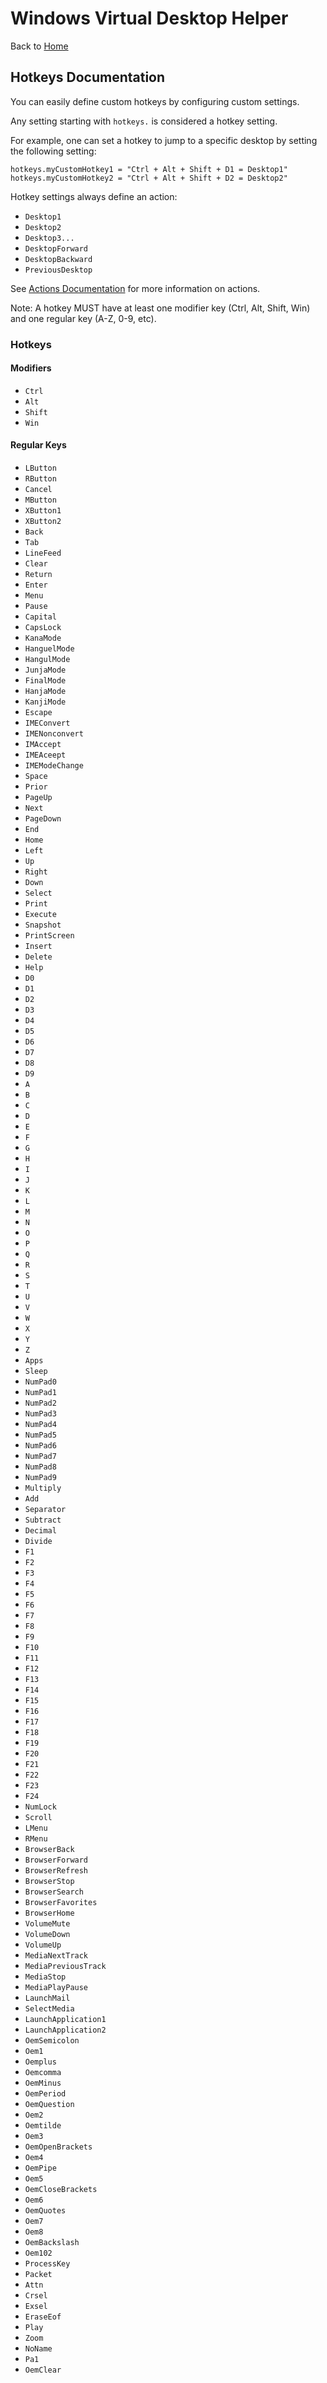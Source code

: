 # Windows Virtual Desktop Helper

Back to [Home](https://github.com/dankrusi/WindowsVirtualDesktopHelper)

## Hotkeys Documentation

You can easily define custom hotkeys by configuring custom settings.

Any setting starting with ``hotkeys.`` is considered a hotkey setting.

For example, one can set a hotkey to jump to a specific desktop by setting the following setting:

```
hotkeys.myCustomHotkey1 = "Ctrl + Alt + Shift + D1 = Desktop1"
hotkeys.myCustomHotkey2 = "Ctrl + Alt + Shift + D2 = Desktop2"
```

Hotkey settings always define an action:
- ``Desktop1``
- ``Desktop2``
- ``Desktop3...``
- ``DesktopForward``
- ``DesktopBackward``
- ``PreviousDesktop``

See [Actions Documentation](https://github.com/dankrusi/WindowsVirtualDesktopHelper/blob/main/Documentation/Actions.md)
for more information on actions.

Note: A hotkey MUST have at least one modifier key (Ctrl, Alt, Shift, Win) and one regular key (A-Z, 0-9, etc).

### Hotkeys

#### Modifiers

- ``Ctrl``
- ``Alt``
- ``Shift``
- ``Win``

#### Regular Keys

- ``LButton``
- ``RButton``
- ``Cancel``
- ``MButton``
- ``XButton1``
- ``XButton2``
- ``Back``
- ``Tab``
- ``LineFeed``
- ``Clear``
- ``Return``
- ``Enter``
- ``Menu``
- ``Pause``
- ``Capital``
- ``CapsLock``
- ``KanaMode``
- ``HanguelMode``
- ``HangulMode``
- ``JunjaMode``
- ``FinalMode``
- ``HanjaMode``
- ``KanjiMode``
- ``Escape``
- ``IMEConvert``
- ``IMENonconvert``
- ``IMAccept``
- ``IMEAceept``
- ``IMEModeChange``
- ``Space``
- ``Prior``
- ``PageUp``
- ``Next``
- ``PageDown``
- ``End``
- ``Home``
- ``Left``
- ``Up``
- ``Right``
- ``Down``
- ``Select``
- ``Print``
- ``Execute``
- ``Snapshot``
- ``PrintScreen``
- ``Insert``
- ``Delete``
- ``Help``
- ``D0``
- ``D1``
- ``D2``
- ``D3``
- ``D4``
- ``D5``
- ``D6``
- ``D7``
- ``D8``
- ``D9``
- ``A``
- ``B``
- ``C``
- ``D``
- ``E``
- ``F``
- ``G``
- ``H``
- ``I``
- ``J``
- ``K``
- ``L``
- ``M``
- ``N``
- ``O``
- ``P``
- ``Q``
- ``R``
- ``S``
- ``T``
- ``U``
- ``V``
- ``W``
- ``X``
- ``Y``
- ``Z``
- ``Apps``
- ``Sleep``
- ``NumPad0``
- ``NumPad1``
- ``NumPad2``
- ``NumPad3``
- ``NumPad4``
- ``NumPad5``
- ``NumPad6``
- ``NumPad7``
- ``NumPad8``
- ``NumPad9``
- ``Multiply``
- ``Add``
- ``Separator``
- ``Subtract``
- ``Decimal``
- ``Divide``
- ``F1``
- ``F2``
- ``F3``
- ``F4``
- ``F5``
- ``F6``
- ``F7``
- ``F8``
- ``F9``
- ``F10``
- ``F11``
- ``F12``
- ``F13``
- ``F14``
- ``F15``
- ``F16``
- ``F17``
- ``F18``
- ``F19``
- ``F20``
- ``F21``
- ``F22``
- ``F23``
- ``F24``
- ``NumLock``
- ``Scroll``
- ``LMenu``
- ``RMenu``
- ``BrowserBack``
- ``BrowserForward``
- ``BrowserRefresh``
- ``BrowserStop``
- ``BrowserSearch``
- ``BrowserFavorites``
- ``BrowserHome``
- ``VolumeMute``
- ``VolumeDown``
- ``VolumeUp``
- ``MediaNextTrack``
- ``MediaPreviousTrack``
- ``MediaStop``
- ``MediaPlayPause``
- ``LaunchMail``
- ``SelectMedia``
- ``LaunchApplication1``
- ``LaunchApplication2``
- ``OemSemicolon``
- ``Oem1``
- ``Oemplus``
- ``Oemcomma``
- ``OemMinus``
- ``OemPeriod``
- ``OemQuestion``
- ``Oem2``
- ``Oemtilde``
- ``Oem3``
- ``OemOpenBrackets``
- ``Oem4``
- ``OemPipe``
- ``Oem5``
- ``OemCloseBrackets``
- ``Oem6``
- ``OemQuotes``
- ``Oem7``
- ``Oem8``
- ``OemBackslash``
- ``Oem102``
- ``ProcessKey``
- ``Packet``
- ``Attn``
- ``Crsel``
- ``Exsel``
- ``EraseEof``
- ``Play``
- ``Zoom``
- ``NoName``
- ``Pa1``
- ``OemClear``